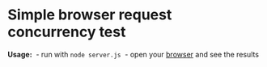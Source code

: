 # Simple browser request concurrency test  

**Usage:**
 - run with `node server.js`
 - open your [browser](http://localhost:9000) and see the results

